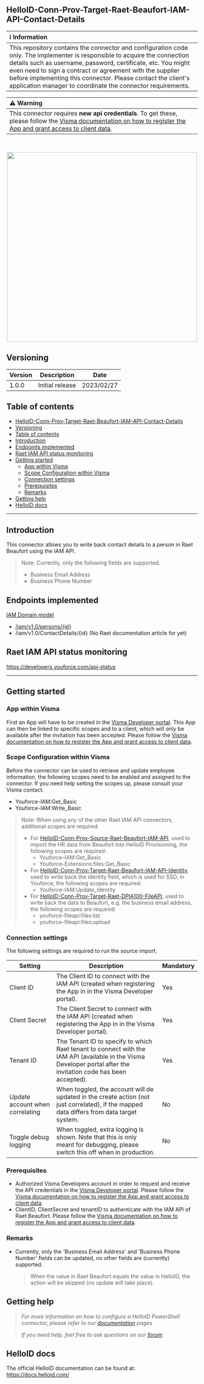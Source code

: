 ## HelloID-Conn-Prov-Target-Raet-Beaufort-IAM-API-Contact-Details

| :information_source: Information |
|:---------------------------|
| This repository contains the connector and configuration code only. The implementer is responsible to acquire the connection details such as username, password, certificate, etc. You might even need to sign a contract or agreement with the supplier before implementing this connector. Please contact the client's application manager to coordinate the connector requirements.       |

| :warning: Warning |
|:---------------------------|
| This connector requires **new api credentials**. To get these, please follow the [Visma documentation on how to register the App and grant access to client data](https://community.visma.com/t5/Kennisbank-Youforce-API/Visma-Developer-portal-een-account-aanmaken-applicatie/ta-p/527059).       |
<br />
<p align="center">
  <img src="https://www.tools4ever.nl/connector-logos/vismaraet-logo.png" width="500">
</p>

## Versioning
| Version | Description | Date |
| - | - | - |
| 1.0.0   | Initial release | 2023/02/27  |

## Table of contents
- [HelloID-Conn-Prov-Target-Raet-Beaufort-IAM-API-Contact-Details](#helloid-conn-prov-target-raet-beaufort-iam-api-contact-details)
- [Versioning](#versioning)
- [Table of contents](#table-of-contents)
- [Introduction](#introduction)
- [Endpoints implemented](#endpoints-implemented)
- [Raet IAM API status monitoring](#raet-iam-api-status-monitoring)
- [Getting started](#getting-started)
  - [App within Visma](#app-within-visma)
  - [Scope Configuration within Visma](#scope-configuration-within-visma)
  - [Connection settings](#connection-settings)
  - [Prerequisites](#prerequisites)
  - [Remarks](#remarks)
- [Getting help](#getting-help)
- [HelloID docs](#helloid-docs)
  
---

## Introduction
This connector allows you to write back contact details to a person in Raet Beaufort using the IAM API.
> Note: Currently, only the following fields are supported.
>   - Business Email Address
>   - Business Phone Number

## Endpoints implemented
[IAM Domain model](https://community.visma.com/t5/Kennisbank-Youforce-API/IAM-Domain-model-amp-field-mapping/ta-p/428102)
- [/iam/v1.0/persons/{id}](https://vr-api-integration.github.io/SwaggerUI/IAM.html#/Persons/Get)
- /iam/v1.0/ContactDetails/{id} (No Raet documentation article for yet)

## Raet IAM API status monitoring
https://developers.youforce.com/api-status

---

## Getting started
### App within Visma
First an App will have to be created in the [Visma Developer portal](https://oauth.developers.visma.com). This App can then be linked to specific scopes and to a client, which will only be available after the invitation has been accepted. 
Please follow the [Visma documentation on how to register the App and grant access to client data](https://community.visma.com/t5/Kennisbank-Youforce-API/Visma-Developer-portal-een-account-aanmaken-applicatie/ta-p/527059).

### Scope Configuration within Visma 
Before the connector can be used to retrieve and update employee information, the following scopes need to be enabled and assigned to the connector. If you need help setting the scopes up, please consult your Visma contact.

- Youforce-IAM:Get_Basic
- Youforce-IAM:Write_Basic

> Note: When using any of the other Raet IAM API connectors, additional scopes are required.
>   - For [HelloID-Conn-Prov-Source-Raet-Beaufort-IAM-API](https://github.com/Tools4everBV/HelloID-Conn-Prov-Source-Raet-Beaufort-IAM-API), used to import the HR data from Beaufort into HelloID Provisioning, the following scopes are required:
>     - Youforce-IAM:Get_Basic
>     - Youforce-Extensions:files:Get_Basic
>   - For [HelloID-Conn-Prov-Target-Raet-Beaufort-IAM-API-Identity](https://github.com/Tools4everBV/HelloID-Conn-Prov-Target-Raet-Beaufort-IAM-API-Identity), used to write back the identity field, which is used for SSO, in Youforce, the following scopes are required:
>     - Youforce-IAM:Update_Identity
>   - For [HelloID-Conn-Prov-Target-Raet-DPIA100-FileAPI](https://github.com/Tools4everBV/HelloID-Conn-Prov-Target-Raet-DPIA100-FileAPI), used to write back the data to Beaufort, e.g. the business email address, the following scopes are required:
>     - youforce-fileapi:files:list
>     - youforce-fileapi:files:upload

### Connection settings
The following settings are required to run the source import.

| Setting                                       | Description                                                               | Mandatory   |
| --------------------------------------------- | ------------------------------------------------------------------------- | ----------- |
| Client ID         | The Client ID to connect with the IAM API (created when registering the App in in the Visma Developer portal). | Yes   |
| Client Secret     | The Client Secret to connect with the IAM API (created when registering the App in in the Visma Developer portal). | Yes   |
| Tenant ID         | The Tenant ID to specify to which Raet tenant to connect with the IAM API (available in the Visma Developer portal after the invitation code has been accepted).  | Yes  |
| Update account when correlating   | When toggled, the account will de updated in the create action (not just correlated), if the mapped data differs from data target system. | No    |
| Toggle debug logging  | When toggled, extra logging is shown. Note that this is only meant for debugging, please switch this off when in production.  | No    |

### Prerequisites
- Authorized Visma Developers account in order to request and receive the API credentials in the [Visma Developer portal](https://oauth.developers.visma.com). Please follow the [Visma documentation on how to register the App and grant access to client data](https://community.visma.com/t5/Kennisbank-Youforce-API/Visma-Developer-portal-een-account-aanmaken-applicatie/ta-p/527059).
- ClientID, ClientSecret and tenantID to authenticate with the IAM API of Raet Beaufort. Please follow the [Visma documentation on how to register the App and grant access to client data](https://community.visma.com/t5/Kennisbank-Youforce-API/Visma-Developer-portal-een-account-aanmaken-applicatie/ta-p/527059).

### Remarks
 - Currently, only the 'Business Email Address' and 'Business Phone Number' fields can be updated, no other fields are (currently) supported.
    > When the value in Raet Beaufort equals the value in HelloID, the action will be skipped (no update will take place).

## Getting help
> _For more information on how to configure a HelloID PowerShell connector, please refer to our [documentation](https://docs.helloid.com/hc/en-us/articles/360012558020-Configure-a-custom-PowerShell-target-system) pages_

> _If you need help, feel free to ask questions on our [forum](https://forum.helloid.com)_

## HelloID docs
The official HelloID documentation can be found at: https://docs.helloid.com/
